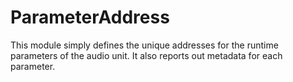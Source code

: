 #  ParameterAddress

This module simply defines the unique addresses for the runtime parameters of the audio unit. It also reports out 
metadata for each parameter.
